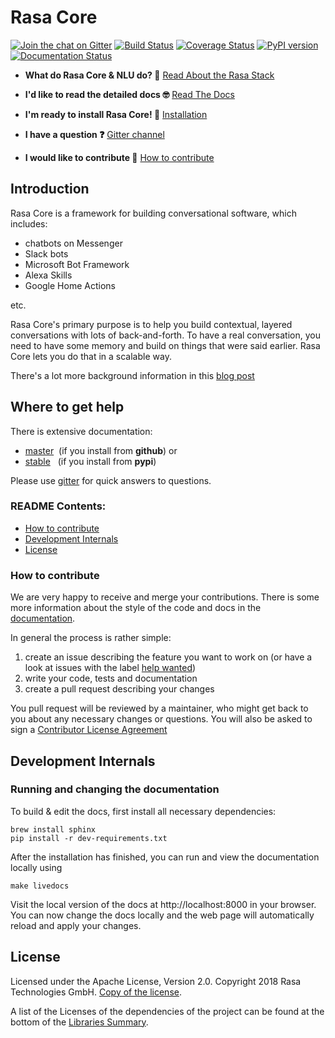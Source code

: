 # Rasa Core
[![Join the chat on Gitter](https://badges.gitter.im/Join%20Chat.svg)](https://gitter.im/RasaHQ/rasa_core?utm_source=badge&utm_medium=badge&utm_campaign=pr-badge&utm_content=badge)
[![Build Status](https://travis-ci.com/RasaHQ/rasa_core.svg?branch=master)](https://travis-ci.com/RasaHQ/rasa_core)
[![Coverage Status](https://coveralls.io/repos/github/RasaHQ/rasa_core/badge.svg?branch=master)](https://coveralls.io/github/RasaHQ/rasa_core?branch=master)
[![PyPI version](https://img.shields.io/pypi/v/rasa_core.svg)](https://pypi.python.org/pypi/rasa-core)
[![Documentation Status](https://img.shields.io/badge/docs-stable-brightgreen.svg)](https://core.rasa.com/)


- **What do Rasa Core & NLU do? 🤔** [Read About the Rasa Stack](https://rasa.com/products/rasa-stack/)

- **I'd like to read the detailed docs 🤓** [Read The Docs](https://core.rasa.com)

- **I'm ready to install Rasa Core! 🚀** [Installation](https://core.rasa.com/installation.html)

- **I have a question ❓** [Gitter channel](https://gitter.im/RasaHQ/rasa_core)

- **I would like to contribute 🤗** [How to contribute](#how-to-contribute)


## Introduction

Rasa Core is a framework for building conversational software, which includes:
- chatbots on Messenger
- Slack bots
- Microsoft Bot Framework
- Alexa Skills
- Google Home Actions

etc.

Rasa Core's primary purpose is to help you build contextual, layered conversations with lots of back-and-forth.
To have a real conversation, you need to have some memory and build on things that were said earlier.
Rasa Core lets you do that in a scalable way.

There's a lot more background information in this [blog post](https://medium.com/rasa-blog/a-new-approach-to-conversational-software-2e64a5d05f2a)

## Where to get help

There is extensive documentation:

- [master](https://core.rasa.com/master/)&nbsp; (if you install from **github**) or
- [stable](https://core.rasa.com/)&nbsp;&nbsp; (if you install from **pypi**)


Please use [gitter](https://gitter.im/RasaHQ/rasa_core) for quick answers to
questions.



### README Contents:
- [How to contribute](#how-to-contribute)
- [Development Internals](#development-internals)
- [License](#license)

### How to contribute
We are very happy to receive and merge your contributions. There is some more information about the style of the code and docs in the [documentation](https://nlu.rasa.com/contribute.html).

In general the process is rather simple:
1. create an issue describing the feature you want to work on (or have a look at issues with the label [help wanted](https://github.com/RasaHQ/rasa_core/issues?q=is%3Aissue+is%3Aopen+label%3A%22help+wanted%22))
2. write your code, tests and documentation
3. create a pull request describing your changes

You pull request will be reviewed by a maintainer, who might get back to you about any necessary changes or questions. You will also be asked to sign a [Contributor License Agreement](https://cla-assistant.io/RasaHQ/rasa_core)


## Development Internals
### Running and changing the documentation
To build & edit the docs, first install all necessary dependencies:

```
brew install sphinx
pip install -r dev-requirements.txt
```

After the installation has finished, you can run and view the documentation
locally using
```
make livedocs
```

Visit the local version of the docs at http://localhost:8000 in your browser.
You can now change the docs locally and the web page will automatically reload
and apply your changes.

## License
Licensed under the Apache License, Version 2.0. Copyright 2018 Rasa Technologies GmbH. [Copy of the license](LICENSE.txt).

A list of the Licenses of the dependencies of the project can be found at
the bottom of the
[Libraries Summary](https://libraries.io/github/RasaHQ/rasa_core).
